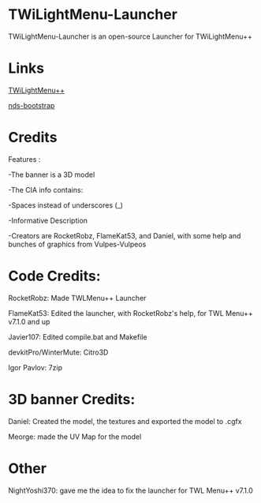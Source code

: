 # TWiLightMenu-Launcher
TWiLightMenu-Launcher is an open-source Launcher for TWiLightMenu++

# Links
[TWiLightMenu++](https://github.com/RocketRobz/TWiLightMenu)

[nds-bootstrap](https://github.com/ahezard/nds-bootstrap)


# Credits

Features :

-The banner is a 3D model

-The CIA info contains:

-Spaces instead of underscores (_)

-Informative Description

-Creators are RocketRobz, FlameKat53, and Daniel, with some help and bunches of graphics from Vulpes-Vulpeos

# Code Credits:

RocketRobz: Made TWLMenu++ Launcher

FlameKat53: Edited the launcher, with RocketRobz's help, for TWL Menu++ v7.1.0 and up

Javier107: Edited compile.bat and Makefile

devkitPro/WinterMute: Citro3D

Igor Pavlov: 7zip

# 3D banner Credits:

Daniel: Created the model, the textures and exported the model to .cgfx

Meorge: made the UV Map for the model

# Other

NightYoshi370: gave me the idea to fix the launcher for TWL Menu++ v7.1.0
